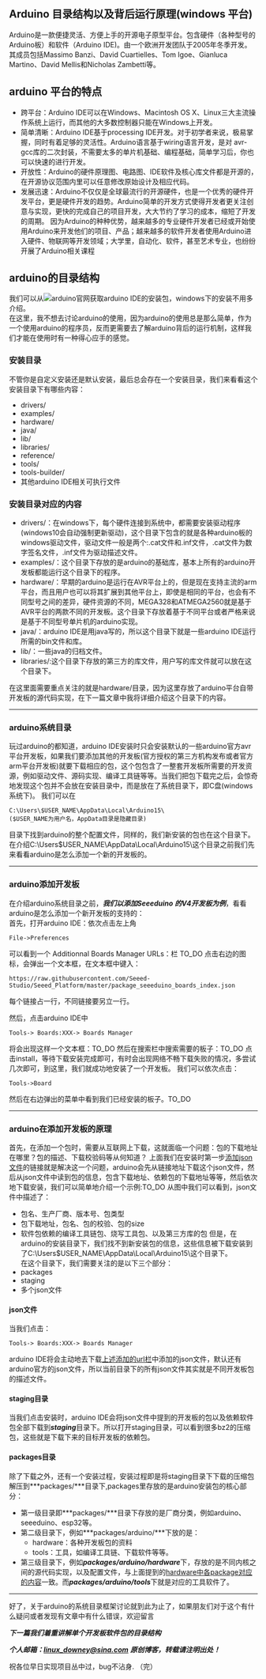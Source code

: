 ## Arduino 目录结构以及背后运行原理(windows 平台)
Arduino是一款便捷灵活、方便上手的开源电子原型平台。包含硬件（各种型号的Arduino板）和软件（Arduino IDE)。由一个欧洲开发团队于2005年冬季开发。其成员包括Massimo Banzi、David Cuartielles、Tom Igoe、Gianluca Martino、David Mellis和Nicholas Zambetti等。
## arduino 平台的特点
* 跨平台：Arduino IDE可以在Windows、Macintosh OS X、Linux三大主流操作系统上运行，而其他的大多数控制器只能在Windows上开发。
* 简单清晰：Arduino IDE基于processing IDE开发。对于初学者来说，极易掌握，同时有着足够的灵活性。Arduino语言基于wiring语言开发，是对 avr-gcc库的二次封装，不需要太多的单片机基础、编程基础，简单学习后，你也可以快速的进行开发。
* 开放性：Arduino的硬件原理图、电路图、IDE软件及核心库文件都是开源的，在开源协议范围内里可以任意修改原始设计及相应代码。
* 发展迅速：Arduino不仅仅是全球最流行的开源硬件，也是一个优秀的硬件开发平台，更是硬件开发的趋势。Arduino简单的开发方式使得开发者更关注创意与实现，更快的完成自己的项目开发，大大节约了学习的成本，缩短了开发的周期。
因为Arduino的种种优势，越来越多的专业硬件开发者已经或开始使用Arduino来开发他们的项目、产品；越来越多的软件开发者使用Arduino进入硬件、物联网等开发领域；大学里，自动化、软件，甚至艺术专业，也纷纷开展了Arduino相关课程
## arduino的目录结构
我们可以从![arduino官网](https://www.arduino.cc/)获取arduino IDE的安装包，windows下的安装不用多介绍。  
在这里，我不想去讨论arduino的使用，因为arduino的使用总是那么简单，作为一个使用arduino的程序员，反而更需要去了解arduino背后的运行机制，这样我们才能在使用时有一种得心应手的感觉。  
### 安装目录
不管你是自定义安装还是默认安装，最后总会存在一个安装目录，我们来看看这个安装目录下有哪些内容：
* drivers/
* examples/
* hardware/
* java/
* lib/
* libraries/
* reference/
* tools/
* tools-builder/
* 其他arduino IDE相关可执行文件


### 安装目录对应的内容
* drivers/：在windows下，每个硬件连接到系统中，都需要安装驱动程序(windows10会自动强制更新驱动)，这个目录下包含的就是各种arduino板的windows驱动文件，驱动文件一般是两个:.cat文件和.inf文件，.cat文件为数字签名文件，.inf文件为驱动描述文件。
* examples/：这个目录下存放的是arduino的基础库，基本上所有的arduino开发板都能运行这个目录下的程序。
* hardware/：早期的arduino是运行在AVR平台上的，但是现在支持主流的arm平台，而且用户也可以将其扩展到其他平台上，即使是相同的平台，也会有不同型号之间的差异，硬件资源的不同，MEGA328和ATMEGA2560就是基于AVR平台的两款不同的开发板。这个目录下存放着基于不同平台或者严格来说是基于不同型号单片机的arduino实现。
* java/：arduino IDE是用java写的，所以这个目录下就是一些arduino IDE运行所需的bin文件和库。
* lib/：一些java的归档文件。
* libraries/:这个目录下存放的第三方的库文件，用户写的库文件就可以放在这个目录下。

在这里面需要重点关注的就是hardware/目录，因为这里存放了arduino平台自带开发板的源代码实现，在下一篇文章中我将详细介绍这个目录下的内容。

***
### arduino系统目录
玩过arduino的都知道，arduino IDE安装时只会安装默认的一些arduino官方avr平台开发板，如果我们要添加其他的开发板(官方授权的第三方机构发布或者官方arm平台开发板)就要下载相应的包，这个包包含了一整套开发板所需要的开发资源，例如驱动文件、源码实现、编译工具链等等。当我们把包下载完之后，会惊奇地发现这个包并不会放在安装目录中，而是放在了系统目录下，即C盘(windows系统下)。
我们可以在

    C:\Users\$USER_NAME\AppData\Local\Arduino15\
    ($USER_NAME为用户名，AppData目录是隐藏目录)
目录下找到arduino的整个配置文件，同样的，我们新安装的包也在这个目录下。
在介绍C:\Users\$USER_NAME\AppData\Local\Arduino15\这个目录之前我们先来看看arduino是怎么添加一个新的开发板的。
*** 
### arduino添加开发板
在介绍arduino系统目录之前，***我们以添加Seeeduino 的V4开发板为例***，看看arduino是怎么添加一个新开发板的支持的：  
首先，打开arduino IDE：依次点击左上角 

    File->Preferences
可以看到一个 <span id="jump_tool">Additionnal Boards Manager URLs：</span>栏  TO_DO
点击右边的图标，会弹出一个文本框，在文本框中键入：
<span id="jump_url">

    https://raw.githubusercontent.com/Seeed-Studio/Seeed_Platform/master/package_seeeduino_boards_index.json
</span>
每个链接占一行，不同链接要另立一行。

然后，点击arduino IDE中 

    Tools-> Boards:XXX-> Boards Manager
将会出现这样一个文本框：TO_DO
然后在搜索栏中搜索需要的板子：TO_DO
点击install，等待下载安装完成即可，有时会出现网络不畅下载失败的情况，多尝试几次即可，到这里，我们就成功地安装了一个开发板。
我们可以依次点击：

    Tools->Board
然后在右边弹出的菜单中看到我们已经安装的板子。TO_DO
***

### arduino在添加开发板的原理
首先，在添加一个包时，需要从互联网上下载，这就面临一个问题：包的下载地址在哪里？包的描述、下载校验码等从何知道？
上面我们在安装时第一步[添加json文件](#jump_url)的链接就是解决这一个问题，arduino会先从链接地址下载这个json文件，然后从json文件中读到包的信息，包含下载地址、依赖包的下载地址等等，然后依次地下载安装，我们可以简单地介绍一个示例:TO_DO
从图中我们可以看到，json文件中描述了：
* 包名、生产厂商、版本号、包类型
* 包下载地址，包名、包的校验、包的size
* 软件包依赖的编译工具链包、烧写工具包、以及第三方库的包
但是，在arduino的安装目录下，我们找不到新安装包的信息，这些信息被下载安装到了C:\Users\$USER_NAME\AppData\Local\Arduino15\这个目录下。  
在这个目录下，我们需要关注的是以下三个部分：
* packages
* staging
* 多个json文件
#### json文件
当我们点击：

    Tools-> Boards:XXX-> Boards Manager
arduino IDE将会主动地去下载[上述添加的url栏](#jump_tool)中添加的json文件，默认还有arduino官方的json文件，所以当前目录下的所有json文件其实就是不同开发板包的描述文件。  
#### staging目录
当我们点击安装时，arduino IDE会将json文件中提到的开发板的包以及依赖软件包全部下载到***staging***目录下。所以打开staging目录，可以看到很多bz2的压缩包，这些就是下载下来的目标开发板的依赖包。
#### packages目录
除了下载之外，还有一个安装过程，安装过程即是将staging目录下下载的压缩包解压到***packages/***目录下,packages里存放的是arduino安装包的核心部分：
* 第一级目录即***packages/***目录下存放的是厂商分类，例如arduino、seeeduino、esp32等。
* 第二级目录下，例如***packages/arduino/***下放的是：
    * hardware：各种开发板包的资料
    * tools：工具，如编译工具链、下载软件等等。
* 第三级目录下，例如***packages/arduino/hardware***下，存放的是不同内核之间的源代码实现，以及配置文件，与上面提到的[hardware中各package对应的内容](#jump)一致。而***packages/arduino/tools***下就是对应的工具软件了。
***

好了，关于arduino的系统目录框架讨论就到此为止了，如果朋友们对于这个有什么疑问或者发现有文章中有什么错误，欢迎留言

***下一篇我们着重讲解单个开发板软件包的目录结构***

***个人邮箱：linux_downey@sina.com***
***原创博客，转载请注明出处！***

祝各位早日实现项目丛中过，bug不沾身.
（完）
